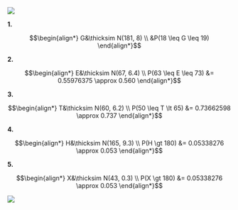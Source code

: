 **![](https://media.canva.com/v2/image-resize/format:PNG/height:800/quality:100/uri:s3%3A%2F%2Fmedia-private.canva.com%2F2e76c%2FMAGS2T2e76c%2F1%2Fp.png/watermark:F/width:639?csig=AAAAAAAAAAAAAAAAAAAAAHP8SX02oJSDmQ2761Oqbjx45gmaoMgKZtbaWcAWPBQJ&exp=1728464247&osig=AAAAAAAAAAAAAAAAAAAAABu8z1lyWfrclgGX0OCot1sHwpWFOvnrWPCypPkI2ysx&signer=media-rpc&x-canva-quality=screen)**

**1.**

$$\begin{align*}
G&\thicksim N(181, 8) \\
&P(18 \leq G \leq 19)
\end{align*}$$

**2.**

$$\begin{align*}
E&\thicksim N(67, 6.4) \\
P(63 \leq E \leq 73) &= 0.55976375 \approx 0.560
\end{align*}$$

**3.**

$$\begin{align*}
T&\thicksim N(60, 6.2) \\
P(50 \leq T \lt 65) &= 0.73662598 \approx 0.737
\end{align*}$$

**4.**

$$\begin{align*}
H&\thicksim N(165, 9.3) \\
P(H \gt 180) &= 0.05338276 \approx 0.053
\end{align*}$$

**5.**

$$\begin{align*}
X&\thicksim N(43, 0.3) \\
P(X \gt 180) &= 0.05338276 \approx 0.053
\end{align*}$$

**![](https://media.canva.com/v2/image-resize/format:PNG/height:562/quality:100/uri:s3%3A%2F%2Fmedia-private.canva.com%2FsgAOs%2FMAGS2bsgAOs%2F1%2Fp.png/watermark:F/width:660?csig=AAAAAAAAAAAAAAAAAAAAAFw6TYocuZtURAEq0nYgfOdrhY3rIDxfT72MwdW2JfPx&exp=1728461810&osig=AAAAAAAAAAAAAAAAAAAAAPKt6sAPSpzgUYuC4dhjW7Si0sbXtYs4mBC9VlPrc5Ak&signer=media-rpc&x-canva-quality=screen)**